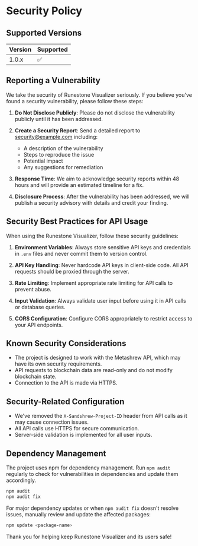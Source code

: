 # Security Policy

## Supported Versions

| Version | Supported          |
| ------- | ------------------ |
| 1.0.x   | :white_check_mark: |

## Reporting a Vulnerability

We take the security of Runestone Visualizer seriously. If you believe you've found a security vulnerability, please follow these steps:

1. **Do Not Disclose Publicly**: Please do not disclose the vulnerability publicly until it has been addressed.

2. **Create a Security Report**: Send a detailed report to [security@example.com](mailto:security@example.com) including:
   - A description of the vulnerability
   - Steps to reproduce the issue
   - Potential impact
   - Any suggestions for remediation

3. **Response Time**: We aim to acknowledge security reports within 48 hours and will provide an estimated timeline for a fix.

4. **Disclosure Process**: After the vulnerability has been addressed, we will publish a security advisory with details and credit your finding.

## Security Best Practices for API Usage

When using the Runestone Visualizer, follow these security guidelines:

1. **Environment Variables**: Always store sensitive API keys and credentials in `.env` files and never commit them to version control.

2. **API Key Handling**: Never hardcode API keys in client-side code. All API requests should be proxied through the server.

3. **Rate Limiting**: Implement appropriate rate limiting for API calls to prevent abuse.

4. **Input Validation**: Always validate user input before using it in API calls or database queries.

5. **CORS Configuration**: Configure CORS appropriately to restrict access to your API endpoints.

## Known Security Considerations

- The project is designed to work with the Metashrew API, which may have its own security requirements.
- API requests to blockchain data are read-only and do not modify blockchain state.
- Connection to the API is made via HTTPS.

## Security-Related Configuration

- We've removed the `X-Sandshrew-Project-ID` header from API calls as it may cause connection issues.
- All API calls use HTTPS for secure communication.
- Server-side validation is implemented for all user inputs.

## Dependency Management

The project uses npm for dependency management. Run `npm audit` regularly to check for vulnerabilities in dependencies and update them accordingly.

```bash
npm audit
npm audit fix
```

For major dependency updates or when `npm audit fix` doesn't resolve issues, manually review and update the affected packages:

```bash
npm update <package-name>
```

Thank you for helping keep Runestone Visualizer and its users safe!
